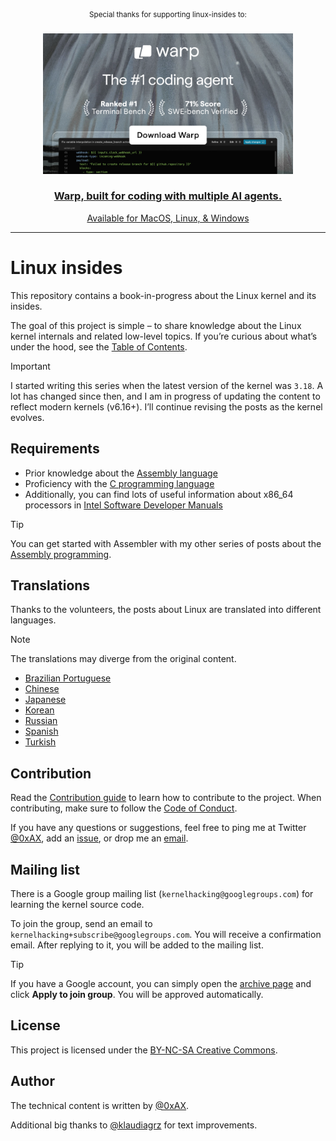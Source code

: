 <div align="center" markdown="1">
   <sup>Special thanks for supporting linux-insides to:</sup>
   <br>
   <br>
   <a href="https://go.warp.dev/linux-insides">
      <img alt="Warp sponsorship" width="400" src="https://raw.githubusercontent.com/warpdotdev/brand-assets/refs/heads/main/Github/Sponsor/Warp-Github-LG-03.png">
   </a>

### [Warp, built for coding with multiple AI agents.](https://www.warp.dev/linux-insides)
[Available for MacOS, Linux, & Windows](https://www.warp.dev/linux-insides)<br>
</div>
<hr>

# Linux insides

This repository contains a book-in-progress about the Linux kernel and its insides.

The goal of this project is simple – to share knowledge about the Linux kernel internals and related low-level topics. If you’re curious about what’s under the hood, see the [Table of Contents](https://github.com/0xAX/linux-insides/blob/master/SUMMARY.md).

> [!IMPORTANT]
> I started writing this series when the latest version of the kernel was `3.18`. A lot has changed since then, and I am in progress of updating the content to reflect modern kernels (v6.16+). I’ll continue revising the posts as the kernel evolves.

## Requirements

- Prior knowledge about the [Assembly language](https://en.wikipedia.org/wiki/Assembly_language)
- Proficiency with the [C programming language](https://en.wikipedia.org/wiki/C_(programming_language))
- Additionally, you can find lots of useful information about x86_64 processors in [Intel Software Developer Manuals](https://www.intel.com/content/www/us/en/developer/articles/technical/intel-sdm.html)

> [!TIP]
> You can get started with Assembler with my other series of posts about the [Assembly programming](https://github.com/0xAX/asm).

## Translations

Thanks to the volunteers, the posts about Linux are translated into different languages.

> [!NOTE]
> The translations may diverge from the original content.

  * [Brazilian Portuguese](https://github.com/mauri870/linux-insides)
  * [Chinese](https://github.com/MintCN/linux-insides-zh)
  * [Japanese](https://github.com/tkmru/linux-insides-ja)
  * [Korean](https://github.com/junsooo/linux-insides-ko)
  * [Russian](https://github.com/proninyaroslav/linux-insides-ru)
  * [Spanish](https://github.com/leolas95/linux-insides)
  * [Turkish](https://github.com/ayyucedemirbas/linux-insides_Turkish)

## Contribution

Read the [Contribution guide](./CONTRIBUTING.md) to learn how to contribute to the project. When contributing, make sure to follow the [Code of Conduct](./CODE_OF_CONDUCT.md).

If you have any questions or suggestions, feel free to ping me at Twitter [@0xAX](https://twitter.com/0xAX), add an [issue](https://github.com/0xAX/linux-insides/issues/new), or drop me an [email](mailto:anotherworldofworld@gmail.com).

## Mailing list

There is a Google group mailing list (`kernelhacking@googlegroups.com`) for learning the kernel source code.

To join the group, send an email to `kernelhacking+subscribe@googlegroups.com`. You will receive a confirmation email. After replying to it, you will be added to the mailing list.

> [!TIP]
> If you have a Google account, you can simply open the [archive page](https://groups.google.com/forum/#!forum/kernelhacking) and click **Apply to join group**. You will be approved automatically.

## License

This project is licensed under the [BY-NC-SA Creative Commons](http://creativecommons.org/licenses/by-nc-sa/4.0/).

## Author

The technical content is written by [@0xAX](https://x.com/0xAX).

Additional big thanks to [@klaudiagrz](https://github.com/klaudiagrz) for text improvements.
